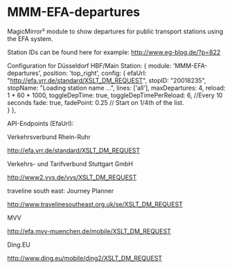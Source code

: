 # MMM-EFA-departures
MagicMirror² module to show departures for public transport stations using the EFA system.

Station IDs can be found here for example:
http://www.eg-blog.de/?p=822

Configuration for Düsseldorf HBF/Main Station:
		{
			module: 'MMM-EFA-departures',
			position: 'top_right',
			config: {
				efaUrl: "http://efa.vrr.de/standard/XSLT_DM_REQUEST",
				stopID: "20018235",
				stopName: "Loading station name …",
				lines: ['all'],
				maxDepartures: 4,
				reload: 1 * 60 * 1000,
				toggleDepTime: true,
				toggleDepTimePerReload: 6, //Every 10 seconds
				fade: true,
				fadePoint: 0.25 // Start on 1/4th of the list.			
			}
		},

API-Endpoints (EfaUrl):

Verkehrsverbund Rhein-Ruhr

http://efa.vrr.de/standard/XSLT_DM_REQUEST

Verkehrs- und Tarifverbund Stuttgart GmbH

http://www2.vvs.de/vvs/XSLT_DM_REQUEST

traveline south east: Journey Planner

http://www.travelinesoutheast.org.uk/se/XSLT_DM_REQUEST

MVV

http://efa.mvv-muenchen.de/mobile/XSLT_DM_REQUEST

Ding.EU

http://www.ding.eu/mobile/ding2/XSLT_DM_REQUEST

